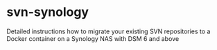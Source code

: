 # svn-synology
Detailed instructions how to migrate your existing SVN repositories to a Docker container on a Synology NAS with DSM 6 and above
